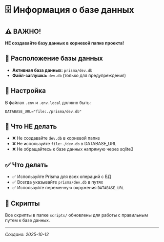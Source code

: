 # 🗄️ Информация о базе данных

## ⚠️ ВАЖНО!

**НЕ создавайте базу данных в корневой папке проекта!**

## 📍 Расположение базы данных

- **Активная база данных:** `prisma/dev.db`
- **Файл-заглушка:** `dev.db` (только для предупреждения)

## 🔧 Настройка

В файлах `.env` и `.env.local` должно быть:
```
DATABASE_URL="file:./prisma/dev.db"
```

## 🚫 Что НЕ делать

- ❌ Не создавайте `dev.db` в корневой папке
- ❌ Не используйте `file:./dev.db` в DATABASE_URL
- ❌ Не обращайтесь к базе данных напрямую через sqlite3

## ✅ Что делать

- ✅ Используйте Prisma для всех операций с БД
- ✅ Всегда указывайте `prisma/dev.db` в путях
- ✅ Используйте переменную окружения `DATABASE_URL`

## 📝 Скрипты

Все скрипты в папке `scripts/` обновлены для работы с правильным путем к базе данных.

---
*Создано: 2025-10-12*
